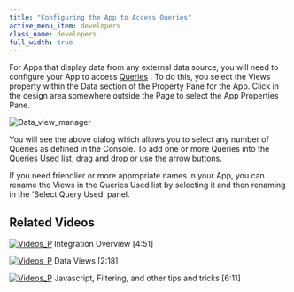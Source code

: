 ```yaml
---
title: "Configuring the App to Access Queries"
active_menu_item: developers
class_name: developers
full_width: true
---
```



For Apps that display data from any external data source, you will need to configure your App to access [Queries](/developers/documentation/product-guide/the-console/console-tabs/queries/) . To do this, you select the Views property within the Data section of the Property Pane for the App. Click in the design area somewhere outside the Page to select the App Properties Pane.

![Data\_view\_manager](/img/docs/data_view_manager.zoom66.png)

You will see the above dialog which allows you to select any number of Queries as defined in the Console. To add one or more Queries into the Queries Used list, drag and drop or use the arrow buttons.

If you need friendlier or more appropriate names in your App, you can rename the Views in the Queries Used list by selecting it and then renaming in the 'Select Query Used' panel.

## Related Videos

[![Videos\_P](/img/docs/videos_p.png)](http://www.youtube.com/v/Jy5HgPdtvMY?autoplay=1&hd=1&fs=1&showsearch=0&rel=0&) Integration Overview [4:51]

[![Videos\_P](/img/docs/videos_p.png)](http://www.youtube.com/v/bSpGoTvBrW4?autoplay=1&hd=1&fs=1&showsearch=0&rel=0&) Data Views [2:18]

[![Videos\_P](/img/docs/videos_p.png)](http://www.youtube.com/v/rKbMmF7kcXs?autoplay=1&hd=1&fs=1&showsearch=0&rel=0&) Javascript, Filtering, and other tips and tricks [6:11]
